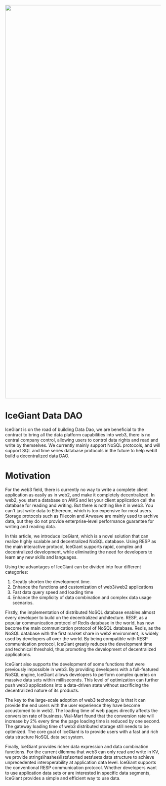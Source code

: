 


<p align="center">
<img width="1269" alt="image" src="https://user-images.githubusercontent.com/34047788/196197243-3f55260e-0c9b-402b-9637-4075d332d89c.png">
</p>


# IceGiant Data DAO
IceGiant is on the road of building Data Dao, we are beneficial to the contract to bring all the data platform capabilities into web3, there is no central company control, allowing users to control data rights and read and write by themselves. We currently mainly support NoSQL protocols, and will support SQL and time series database protocols in the future to help web3 build a decentralized data DAO.

# Motivation

For the web3 field, there is currently no way to write a complete client application as easily as in web2, and make it completely decentralized. In web2, you start a database on AWS and let your client application call the database for reading and writing. But there is nothing like it in web3. You can't just write data to Ethereum, which is too expensive for most users. Storage protocols such as Filecoin and Arweave are mainly used to archive data, but they do not provide enterprise-level performance guarantee for writing and reading data.

In this article, we introduce IceGiant, which is a novel solution that can realize highly scalable and decentralized NoSQL database. Using RESP as the main interactive protocol, IceGiant supports rapid, complex and decentralized development, while eliminating the need for developers to learn any new skills and languages.

Using the advantages of IceGiant can be divided into four different categories:
1. Greatly shorten the development time.
2. Enhance the functions and customization of web3/web2 applications
3. Fast data query speed and loading time
4. Enhance the simplicity of data combination and complex data usage scenarios.

Firstly, the implementation of distributed NoSQL database enables almost every developer to build on the decentralized architecture. RESP, as a popular communication protocol of Redis database in the world, has now become the main communication protocol of NoSQL database. Redis, as the NoSQL database with the first market share in web2 environment, is widely used by developers all over the world. By being compatible with RESP communication protocol, IceGiant greatly reduces the development time and technical threshold, thus promoting the development of decentralized applications.

IceGiant also supports the development of some functions that were previously impossible in web3. By providing developers with a full-featured NoSQL engine, IceGiant allows developers to perform complex queries on massive data sets within milliseconds. This level of optimization can further push web3 applications into a data-driven state without sacrificing the decentralized nature of its products.

The key to the large-scale adoption of web3 technology is that it can provide the end users with the user experience they have become accustomed to in web2. The loading time of web pages directly affects the conversion rate of business. Wal-Mart found that the conversion rate will increase by 2% every time the page loading time is reduced by one second. The gateway loading time of web3 distributed storage still needs to be optimized. The core goal of IceGiant is to provide users with a fast and rich data structure NoSQL data set system.

Finally, IceGiant provides richer data expression and data combination functions. For the current dilemma that web3 can only read and write in KV, we provide strings\hashes\lists\sorted sets\sets data structure to achieve unprecedented interoperability at application data level. IceGiant supports the conventional RESP communication protocol. Whether developers want to use application data sets or are interested in specific data segments, IceGiant provides a simple and efficient way to use data.
